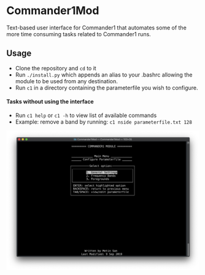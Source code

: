 # Commander1Mod
Text-based user interface for Commander1 that automates some of the more time consuming tasks related to Commander1 runs.

## Usage
* Clone the repository and `cd` to it
* Run `./install.py` which appends an alias to your .bashrc allowing the module to be used from any destination.
* Run `c1` in a directory containing the parameterfile you wish to configure.

#### Tasks without using the interface
* Run `c1 help` or `c1 -h` to view list of available commands
* Example: remove a band by running: `c1 nside parameterfile.txt 128` 

![Commander1 Text-Based User Interface](https://github.com/MetinSa/Commander1Mod/blob/master/screenshots/screenshot.png "Commander1 Text-Based User Interface")
